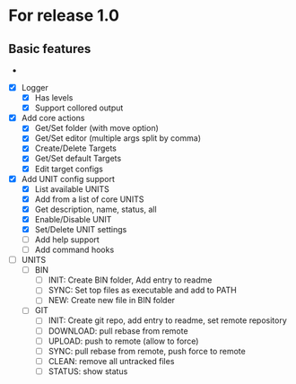# For release 1.0

## Basic features
-
- [x] Logger
  - [x] Has levels
  - [x] Support collored output
- [x] Add core actions
  - [x] Get/Set folder (with move option)
  - [x] Get/Set editor (multiple args split by comma)
  - [x] Create/Delete Targets
  - [x] Get/Set default Targets
  - [x] Edit target configs
- [x] Add UNIT config support
  - [x] List available UNITS
  - [x] Add from a list of core UNITS
  - [x] Get description, name, status, all
  - [x] Enable/Disable UNIT
  - [x] Set/Delete UNIT settings
  - [ ] Add help support
  - [ ] Add command hooks
- [ ] UNITS
  - [ ] BIN
    - [ ] INIT: Create BIN folder, Add entry to readme
    - [ ] SYNC: Set top files as executable and add to PATH
    - [ ] NEW: Create new file in BIN folder
  - [ ] GIT
    - [ ] INIT: Create git repo, add entry to readme, set remote repository
    - [ ] DOWNLOAD: pull rebase from remote
    - [ ] UPLOAD: push to remote (allow to force)
    - [ ] SYNC: pull rebase from remote, push force to remote
    - [ ] CLEAN: remove all untracked files
    - [ ] STATUS: show status
